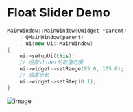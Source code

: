 # Float Slider Demo

```c++
MainWindow::MainWindow(QWidget *parent)
    : QMainWindow(parent)
    , ui(new Ui::MainWindow)
{
    ui->setupUi(this);
    // 设置slider的取值范围
    ui->widget->setRange(95.0, 105.0);
    // 设置步长
    ui->widget->setStep(0.1);
}

```

![image](https://github.com/jiaohu/FloatSliderDemo/assets/13608671/a187c55e-ae74-47d9-ae50-2631a600461a)
